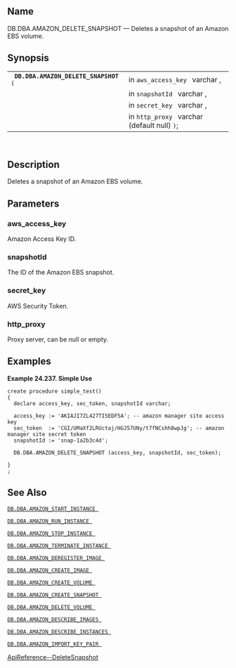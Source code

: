 <div id="fn_amazon_delete_snapshot" class="refentry">

<div class="titlepage">

</div>

<div class="refnamediv">

## Name

DB.DBA.AMAZON_DELETE_SNAPSHOT — Deletes a snapshot of an Amazon EBS
volume.

</div>

<div class="refsynopsisdiv">

## Synopsis

<div id="fsyn_amazon_delete_snapshot" class="funcsynopsis">

|                                            |                                              |
|--------------------------------------------|----------------------------------------------|
| ` `**`DB.DBA.AMAZON_DELETE_SNAPSHOT`**` (` | in `aws_access_key ` varchar ,               |
|                                            | in `snapshotId ` varchar ,                   |
|                                            | in `secret_key ` varchar ,                   |
|                                            | in `http_proxy ` varchar (default null) `)`; |

<div class="funcprototype-spacer">

 

</div>

</div>

</div>

<div id="desc_amazon_delete_snapshot" class="refsect1">

## Description

Deletes a snapshot of an Amazon EBS volume.

</div>

<div id="params_amazon_delete_snapshot" class="refsect1">

## Parameters

<div id="id98204" class="refsect2">

### aws_access_key

Amazon Access Key ID.

</div>

<div id="id98207" class="refsect2">

### snapshotId

The ID of the Amazon EBS snapshot.

</div>

<div id="id98210" class="refsect2">

### secret_key

AWS Security Token.

</div>

<div id="id98213" class="refsect2">

### http_proxy

Proxy server, can be null or empty.

</div>

</div>

<div id="examples_amazon_delete_snapshot" class="refsect1">

## Examples

<div id="ex_amazon_delete_snapshot" class="example">

**Example 24.237. Simple Use**

<div class="example-contents">

``` programlisting
create procedure simple_test()
{
  declare access_key, sec_token, snapshotId varchar;

  access_key := 'AKIAJI7ZL427TI5EDF5A'; -- amazon manager site access key
  sec_token  := 'CGI/UMaXf2LRUctaj/HGJ57UNy/t7fNCshh8wpJg'; -- amazon manager site secret token
  snapshotId := 'snap-1a2b3c4d';

  DB.DBA.AMAZON_DELETE_SNAPSHOT (access_key, snapshotId, sec_token);

}
;
```

</div>

</div>

  

</div>

<div id="seealso_amazon_delete_snapshot" class="refsect1">

## See Also

<a href="fn_amazon_start_instance.html" class="link"
title="DB.DBA.AMAZON_START_INSTANCE"><code
class="function">DB.DBA.AMAZON_START_INSTANCE </code></a>

<a href="fn_amazon_run_instance.html" class="link"
title="DB.DBA.AMAZON_RUN_INSTANCE"><code
class="function">DB.DBA.AMAZON_RUN_INSTANCE </code></a>

<a href="fn_amazon_stop_instance.html" class="link"
title="DB.DBA.AMAZON_STOP_INSTANCE"><code
class="function">DB.DBA.AMAZON_STOP_INSTANCE </code></a>

<a href="fn_amazon_terminate_instance.html" class="link"
title="DB.DBA.AMAZON_TERMINATE_INSTANCE"><code
class="function">DB.DBA.AMAZON_TERMINATE_INSTANCE </code></a>

<a href="fn_amazon_deregister_image.html" class="link"
title="DB.DBA.AMAZON_DEREGISTER_IMAGE"><code
class="function">DB.DBA.AMAZON_DEREGISTER_IMAGE </code></a>

<a href="fn_amazon_create_image.html" class="link"
title="DB.DBA.AMAZON_CREATE_IMAGE"><code
class="function">DB.DBA.AMAZON_CREATE_IMAGE </code></a>

<a href="fn_amazon_create_volume.html" class="link"
title="DB.DBA.AMAZON_CREATE_VOLUME"><code
class="function">DB.DBA.AMAZON_CREATE_VOLUME </code></a>

<a href="fn_amazon_create_snapshot.html" class="link"
title="DB.DBA.AMAZON_CREATE_SNAPSHOT"><code
class="function">DB.DBA.AMAZON_CREATE_SNAPSHOT </code></a>

<a href="fn_amazon_delete_volume.html" class="link"
title="DB.DBA.AMAZON_DELETE_VOLUME"><code
class="function">DB.DBA.AMAZON_DELETE_VOLUME </code></a>

<a href="fn_amazon_describe_images.html" class="link"
title="DB.DBA.AMAZON_DESCRIBE_IMAGES"><code
class="function">DB.DBA.AMAZON_DESCRIBE_IMAGES </code></a>

<a href="fn_amazon_describe_instances.html" class="link"
title="DB.DBA.AMAZON_DESCRIBE_INSTANCES"><code
class="function">DB.DBA.AMAZON_DESCRIBE_INSTANCES </code></a>

<a href="fn_amazon_import_key_pair.html" class="link"
title="DB.DBA.AMAZON_IMPORT_KEY_PAIR"><code
class="function">DB.DBA.AMAZON_IMPORT_KEY_PAIR </code></a>

<a
href="http://docs.aws.amazon.com/AWSEC2/latest/APIReference/ApiReference-query-DeleteSnapshot.html"
class="ulink" target="_top">ApiReference--DeleteSnapshot</a>

</div>

</div>
